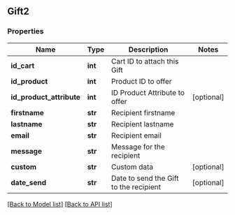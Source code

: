 ## Gift2

### Properties
Name | Type | Description | Notes
------------ | ------------- | ------------- | -------------
**id_cart** | **int** | Cart ID to attach this Gift | 
**id_product** | **int** | Product ID to offer | 
**id_product_attribute** | **int** | ID Product Attribute to offer | [optional] 
**firstname** | **str** | Recipient firstname | 
**lastname** | **str** | Recipient lastname | 
**email** | **str** | Recipient email | 
**message** | **str** | Message for the recipient | 
**custom** | **str** | Custom data | [optional] 
**date_send** | **str** | Date to send the Gift to the recipient | [optional] 

[[Back to Model list]](#documentation-for-models) [[Back to API list]](#documentation-for-api-endpoints)


